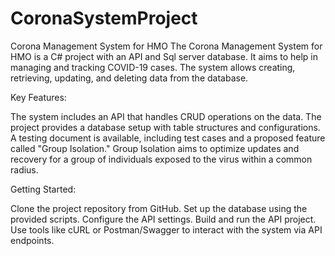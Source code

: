 # CoronaSystemProject

Corona Management System for HMO
The Corona Management System for HMO is a C# project with an API and Sql server database.
It aims to help in managing and tracking COVID-19 cases.
The system allows creating, retrieving, updating, and deleting data from the database.

Key Features:

The system includes an API that handles CRUD operations on the data.
The project provides a database setup with table structures and configurations.
A testing document is available, including test cases and a proposed feature called "Group Isolation."
Group Isolation aims to optimize updates and recovery for a group of individuals exposed to the virus within a common radius.

Getting Started:

Clone the project repository from GitHub.
Set up the database using the provided scripts.
Configure the API settings.
Build and run the API project.
Use tools like cURL or Postman/Swagger to interact with the system via API endpoints.




